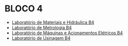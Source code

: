 # BLOCO 4


- [Laboratório de Materiais e Hidráulica B4](laboratorio_de_materiais_e_hidraulica_b4)
- [Laboratório de Metrologia B4](laboratorio_de_metrologia_b4)
- [Laboratório de Máquinas e Acionamentos Elétricos B4](laboratorio_de_maquinas_e_acionamentos_eletricos_b4)
- [Laboratório de Usinagem B4](laboratorio_de_usinagem_b4)